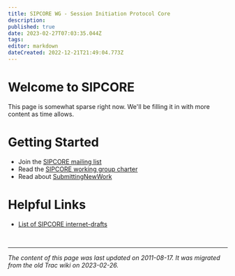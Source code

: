```yaml
---
title: SIPCORE WG - Session Initiation Protocol Core
description: 
published: true
date: 2023-02-27T07:03:35.044Z
tags: 
editor: markdown
dateCreated: 2022-12-21T21:49:04.773Z
---
```


# Welcome to SIPCORE 
This page is somewhat sparse right now. We'll be filling it in with more content as time allows.

# Getting Started
- Join the [SIPCORE mailing list](https://www.ietf.org/mailman/listinfo/sipcore)
- Read the [SIPCORE working group charter](https://datatracker.ietf.org/wg/sipcore/charter/)
- Read about [SubmittingNewWork](/group/sipcore/SubmittingNewWork)
# Helpful Links
- [List of SIPCORE internet-drafts](https://datatracker.ietf.org/group/sipcore/documents/)


&nbsp;
&nbsp;
&nbsp;

---

*The content of this page was last updated on 2011-08-17. It was migrated from the old Trac wiki on 2023-02-26.*